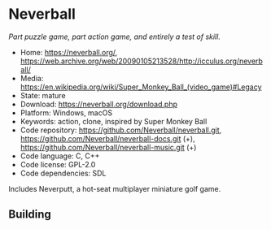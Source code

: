 # Neverball

_Part puzzle game, part action game, and entirely a test of skill._

- Home: https://neverball.org/, https://web.archive.org/web/20090105213528/http://icculus.org/neverball/
- Media: <https://en.wikipedia.org/wiki/Super_Monkey_Ball_(video_game)#Legacy>
- State: mature
- Download: https://neverball.org/download.php
- Platform: Windows, macOS
- Keywords: action, clone, inspired by Super Monkey Ball
- Code repository: https://github.com/Neverball/neverball.git, https://github.com/Neverball/neverball-docs.git (+), https://github.com/Neverball/neverball-music.git (+)
- Code language: C, C++
- Code license: GPL-2.0
- Code dependencies: SDL

Includes Neverputt, a hot-seat multiplayer miniature golf game.

## Building
